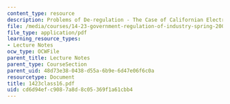 ```yaml
---
content_type: resource
description: Problems of De-regulation - The Case of Californian Electricity
file: /media/courses/14-23-government-regulation-of-industry-spring-2003/cd6d94efc9087a8d8c05369f1a61cbb4_1423class16.pdf
file_type: application/pdf
learning_resource_types:
- Lecture Notes
ocw_type: OCWFile
parent_title: Lecture Notes
parent_type: CourseSection
parent_uid: 48d73e38-0438-d55a-6b9e-6d47e06f6c0a
resourcetype: Document
title: 1423class16.pdf
uid: cd6d94ef-c908-7a8d-8c05-369f1a61cbb4
---
```

